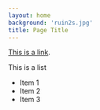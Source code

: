 ```yaml
---
layout: home
background: 'ruin2s.jpg'
title: Page Title
---
```


[This is a link](https://armerpunkt.github.io).

This is a list

- Item 1
- Item 2
- Item 3
